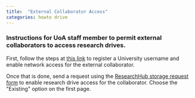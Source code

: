 ```yaml
---
title:  "External Collaborator Access"
categories: howto drive
---
```


### Instructions for UoA staff member to permit external collaborators to access research drives.

First, follow the steps at [this link](https://superuoa.custhelp.com/app/answers/detail/a_id/8183/kw/university%20username%20for%20collaborators) to register a University username and enable network access for the external collaborator.

Once that is done, send a request using the [ResearchHub storage request form](https://eresearch-dashboard.auckland.ac.nz/service/research-storage/request) to enable research drive access for the collaborator. Choose the "Existing" option on the first page.
